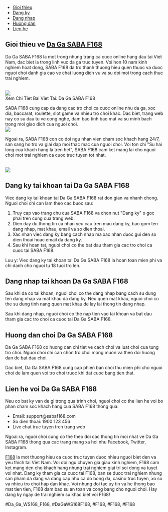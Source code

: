 <nav>
<ul>
<li><a href="#gioithieu">Gioi thieu</a></li>
<li><a href="#dangky">Dang ky</a></li>
<li><a href="#dangnhap">Dang nhap</a></li>
<li><a href="#huongdan">Huong dan</a></li>
<li><a href="#lienhe">Lien he</a></li>
</ul>
</nav><main>
<section id="gioithieu">
<h2>Gioi thieu ve <a href="https://f168.onl/da-ga-saba/">Da Ga SABA F168</a></h2>
<p>Da Ga SABA F168 la mot trong nhung trang ca cuoc online hang dau tai Viet Nam, dac biet la trong linh vuc da ga truc tuyen. Voi hon 10 nam kinh nghiem hoat dong, SABA F168 da tro thanh thuong hieu quen thuoc va duoc nguoi choi danh gia cao ve chat luong dich vu va su doi moi trong cach thuc trai nghiem.</p><br><img src="https://shopifydev.io/wp-content/uploads/2025/02/dich-vu-cham-soc-khach-hang-chuyen-nghiep.jpg"></br>
Xem Chi Tiet Bai Viet Tai: Da Ga SABA F168
<p>SABA F168 cung cap da dang cac tro choi ca cuoc online nhu da ga, xoc dia, baccarat, roulette, slot game va nhieu tro choi khac. Dac biet, trang web nay co su dau tu ve cong nghe, dam bao tinh bao mat va su minh bach trong moi giao dich cua nguoi choi.<br><img src="https://shopifydev.io/wp-content/uploads/2025/02/ban-ca.png"></br>
<p>Ngoai ra, SABA F168 con co doi ngu nhan vien cham soc khach hang 24/7, san sang ho tro va giai dap moi thac mac cua nguoi choi. Voi ton chi "Su hai long cua khach hang la tren het", SABA F168 cam ket mang lai cho nguoi choi mot trai nghiem ca cuoc truc tuyen tot nhat.</p><br><img src="https://shopifydev.io/wp-content/uploads/2025/02/live-casino.jpg"></br>
</section>
<section id="dangky">
<h2>Dang ky tai khoan tai Da Ga SABA F168</h2>
<p>Viec dang ky tai khoan tai Da Ga SABA F168 rat don gian va nhanh chong. Nguoi choi chi can lam theo cac buoc sau:
<ol>
<li>Truy cap vao trang chu cua SABA F168 va chon nut "Dang ky" o goc phai tren cung cua trang web.</li>
<li>Dien day du thong tin ca nhan yeu cau tren mau dang ky, bao gom ten dang nhap, mat khau, email va so dien thoai.</li>
<li>Xac nhan viec dang ky bang cach nhap ma xac nhan duoc gui den so dien thoai hoac email da dang ky.</li>
<li>Sau khi hoan tat, nguoi choi co the bat dau tham gia cac tro choi ca cuoc tai SABA F168.</li>
</ol>
<p>Luu y: Viec dang ky tai khoan tai Da Ga SABA F168 la hoan toan mien phi va chi danh cho nguoi tu 18 tuoi tro len.</p>
</section>
<section id="dangnhap">
<h2>Dang nhap tai khoan Da Ga SABA F168</h2>
<p>Sau khi da co tai khoan, nguoi choi co the dang nhap bang cach su dung ten dang nhap va mat khau da dang ky. Neu quen mat khau, nguoi choi co the su dung tinh nang quen mat khau de lay lai thong tin dang nhap.
<p>Sau khi dang nhap, nguoi choi co the nap tien vao tai khoan va bat dau tham gia cac tro choi ca cuoc tai Da Ga SABA F168.</p>
</section>
<section id="huongdan">
<h2>Huong dan choi Da Ga SABA F168</h2>
<p>Da Ga SABA F168 co huong dan chi tiet ve cach choi va luat choi cua tung tro choi. Nguoi choi chi can chon tro choi mong muon va theo doi huong dan de bat dau choi.</p>
<p>Dac biet, Da Ga SABA F168 cung cap phien ban choi thu mien phi cho nguoi choi de lam quen voi tro choi truoc khi dat cuoc bang tien that.</p>
</section>
<section id="lienhe">
<h2>Lien he voi Da Ga SABA F168</h2>
<p>Neu co bat ky van de gi trong qua trinh choi, nguoi choi co the lien he voi bo phan cham soc khach hang cua SABA F168 thong qua:</p>
<ul>
<li>Email: support@sabaf168.com</li>
<li>So dien thoai: 1900 123 456</li>
<li>Live chat truc tuyen tren trang web</li>
</ul>
<p>Ngoai ra, nguoi choi cung co the theo doi cac thong tin moi nhat ve Da Ga SABA F168 thong qua cac trang mang xa hoi nhu Facebook, Twitter, Instagram.</p>
</section>
</main><p><a href="https://f168.onl/">F168</a> la mot thuong hieu ca cuoc truc tuyen duoc nhieu nguoi biet den va yeu thich tai Viet Nam. Voi doi ngu chuyen gia giau kinh nghiem, F168 cam ket mang den cho khach hang nhung trai nghiem giai tri soi dong va tuyet voi nhat. Dang ky tham gia ca cuoc tai F168, ban se duoc trai nghiem nhung san pham da dang va dang cap nhu ca do bong da, casino truc tuyen, xo so va nhieu tro choi hap dan khac. Voi nhung doi tac uy tin va he thong bao mat tien tien, F168 dam bao su an toan va cong bang cho nguoi choi. Hay dang ky ngay de trai nghiem su khac biet voi F168!</p>
#Da_Ga_WS168_F168, #DaGaWS168F168, #F168, #F168, #F168
